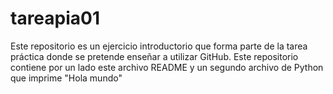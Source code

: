 # tareapia01
Este repositorio es un ejercicio introductorio que forma parte de la tarea práctica donde se pretende enseñar a utilizar GitHub. Este repositorio contiene por un lado este archivo README 
y un segundo archivo de Python que imprime "Hola mundo"

